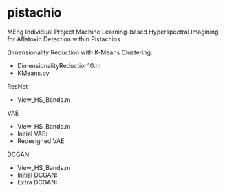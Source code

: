 # pistachio
MEng Individual Project Machine Learning-based Hyperspectral Imagining for Aflatoxin Detection within Pistachios

Dimensionality Reduction with K-Means Clustering: 
* DimensionalityReduction10.m
* KMeans.py

ResNet
* View_HS_Bands.m

VAE
* View_HS_Bands.m
* Initial VAE:
* Redesigned VAE:

DCGAN
* View_HS_Bands.m
* Initial DCGAN:
* Extra DCGAN: 


